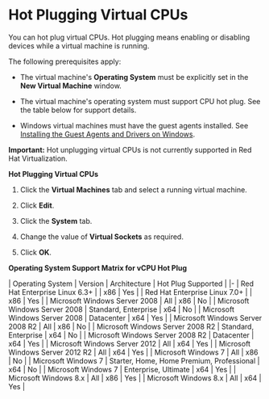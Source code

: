 # Hot Plugging Virtual CPUs

You can hot plug virtual CPUs. Hot plugging means enabling or disabling devices while a virtual machine is running.

The following prerequisites apply:

* The virtual machine's **Operating System** must be explicitly set in the **New Virtual Machine** window. 

* The virtual machine's operating system must support CPU hot plug. See the table below for support details.

* Windows virtual machines must have the guest agents installed. See [Installing the Guest Agents and Drivers on Windows](Installing_the_Guest_Agents_and_Drivers_on_Windows).

**Important:** Hot unplugging virtual CPUs is not currently supported in Red Hat Virtualization.

**Hot Plugging Virtual CPUs**

1. Click the **Virtual Machines** tab and select a running virtual machine. 

2. Click **Edit**.

3. Click the **System** tab.

4. Change the value of **Virtual Sockets** as required. 

5. Click **OK**.

**Operating System Support Matrix for vCPU Hot Plug**

| Operating System | Version | Architecture | Hot Plug Supported |
|-
| Red Hat Enterprise Linux 6.3+    |     | x86 | Yes |
| Red Hat Enterprise Linux 7.0+    |     | x86 | Yes |
| Microsoft Windows Server 2008    | All | x86 | No |
| Microsoft Windows Server 2008    | Standard, Enterprise | x64 | No |
| Microsoft Windows Server 2008    | Datacenter | x64 | Yes |
| Microsoft Windows Server 2008 R2 | All | x86 | No |
| Microsoft Windows Server 2008 R2 | Standard, Enterprise | x64 | No |
| Microsoft Windows Server 2008 R2 | Datacenter | x64 | Yes |
| Microsoft Windows Server 2012    | All | x64 | Yes |
| Microsoft Windows Server 2012 R2 | All | x64 | Yes |
| Microsoft Windows 7              | All | x86 | No |
| Microsoft Windows 7              | Starter, Home, Home Premium, Professional | x64 | No |
| Microsoft Windows 7              | Enterprise, Ultimate | x64 | Yes |
| Microsoft Windows 8.x            | All | x86 | Yes |
| Microsoft Windows 8.x            | All | x64 | Yes |
